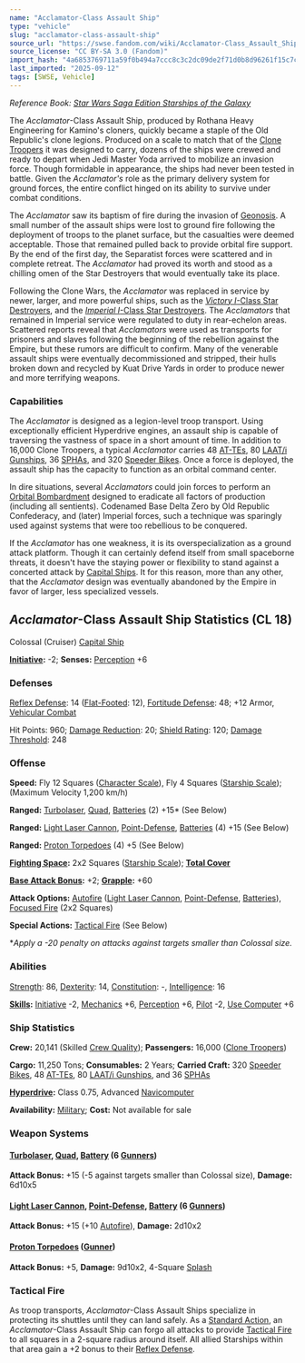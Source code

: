 ```yaml
---
name: "Acclamator-Class Assault Ship"
type: "vehicle"
slug: "acclamator-class-assault-ship"
source_url: "https://swse.fandom.com/wiki/Acclamator-Class_Assault_Ship"
source_license: "CC BY-SA 3.0 (Fandom)"
import_hash: "4a6853769711a59f0b494a7ccc8c3c2dc09de2f71d0b8d96261f15c7c2bcc69a"
last_imported: "2025-09-12"
tags: [SWSE, Vehicle]
---
```

*Reference Book: [Star Wars Saga Edition Starships of the Galaxy](https://swse.fandom.com/wiki/Star_Wars_Saga_Edition_Starships_of_the_Galaxy)*

The *Acclamator*-Class Assault Ship, produced by Rothana Heavy Engineering for Kamino's cloners, quickly became a staple of the Old Republic's clone legions. Produced on a scale to match that of the [Clone Troopers](https://swse.fandom.com/wiki/Clone_Troopers) it was designed to carry, dozens of the ships were crewed and ready to depart when Jedi Master Yoda arrived to mobilize an invasion force. Though formidable in appearance, the ships had never been tested in battle. Given the *Acclamator's* role as the primary delivery system for ground forces, the entire conflict hinged on its ability to survive under combat conditions.

The *Acclamator* saw its baptism of fire during the invasion of [Geonosis](https://swse.fandom.com/wiki/Geonosis). A small number of the assault ships were lost to ground fire following the deployment of troops to the planet surface, but the casualties were deemed acceptable. Those that remained pulled back to provide orbital fire support. By the end of the first day, the Separatist forces were scattered and in complete retreat. The *Acclamator* had proved its worth and stood as a chilling omen of the Star Destroyers that would eventually take its place.

Following the Clone Wars, the *Acclamator* was replaced in service by newer, larger, and more powerful ships, such as the [*Victory I*-Class Star Destroyers](https://swse.fandom.com/wiki/Victory_I-Class_Star_Destroyers), and the [*Imperial I*-Class Star Destroyers](https://swse.fandom.com/wiki/Imperial_I-Class_Star_Destroyers). The *Acclamators* that remained in Imperial service were regulated to duty in rear-echelon areas. Scattered reports reveal that *Acclamators* were used as transports for prisoners and slaves following the beginning of the rebellion against the Empire, but these rumors are difficult to confirm. Many of the venerable assault ships were eventually decommissioned and stripped, their hulls broken down and recycled by Kuat Drive Yards in order to produce newer and more terrifying weapons.

### Capabilities
The *Acclamator* is designed as a legion-level troop transport. Using exceptionally efficient Hyperdrive engines, an assault ship is capable of traversing the vastness of space in a short amount of time. In addition to 16,000 Clone Troopers, a typical *Acclamator* carries 48 [AT-TEs](https://swse.fandom.com/wiki/AT-TE), 80 [LAAT/i Gunships](https://swse.fandom.com/wiki/LAAT/i_Gunships), 36 [SPHAs](https://swse.fandom.com/wiki/SPHAs), and 320 [Speeder Bikes](https://swse.fandom.com/wiki/Speeder_Bikes). Once a force is deployed, the assault ship has the capacity to function as an orbital command center.

In dire situations, several *Acclamators* could join forces to perform an [Orbital Bombardment](https://swse.fandom.com/wiki/Orbital_Bombardment) designed to eradicate all factors of production (including all sentients). Codenamed Base Delta Zero by Old Republic Confederacy, and (later) Imperial forces, such a technique was sparingly used against systems that were too rebellious to be conquered.

If the *Acclamator* has one weakness, it is its overspecialization as a ground attack platform. Though it can certainly defend itself from small spaceborne threats, it doesn't have the staying power or flexibility to stand against a concerted attack by [Capital Ships](https://swse.fandom.com/wiki/Capital_Ships). It for this reason, more than any other, that the *Acclamator* design was eventually abandoned by the Empire in favor of larger, less specialized vessels.

## *Acclamator*-Class Assault Ship Statistics (CL 18)
Colossal (Cruiser) [Capital Ship](https://swse.fandom.com/wiki/Capital_Ship)

**[Initiative](https://swse.fandom.com/wiki/Initiative):** -2; **Senses:** [Perception](https://swse.fandom.com/wiki/Perception) +6
### Defenses
[Reflex Defense](https://swse.fandom.com/wiki/Reflex_Defense_(Vehicles)): 14 ([Flat-Footed](https://swse.fandom.com/wiki/Flat-Footed): 12), [Fortitude Defense](https://swse.fandom.com/wiki/Fortitude_Defense_(Vehicles)): 48; +12 Armor, [Vehicular Combat](https://swse.fandom.com/wiki/Vehicular_Combat)

Hit Points: 960; [Damage Reduction](https://swse.fandom.com/wiki/Damage_Reduction): 20; [Shield Rating](https://swse.fandom.com/wiki/Shield_Rating): 120; [Damage Threshold](https://swse.fandom.com/wiki/Damage_Threshold_(Vehicles)): 248
### Offense
**Speed:** Fly 12 Squares ([Character Scale](https://swse.fandom.com/wiki/Character_Scale)), Fly 4 Squares ([Starship Scale](https://swse.fandom.com/wiki/Starship_Scale)); (Maximum Velocity 1,200 km/h)

**Ranged:** [Turbolaser](https://swse.fandom.com/wiki/Turbolaser), [Quad](https://swse.fandom.com/wiki/Quad), [Batteries](https://swse.fandom.com/wiki/Weapon_Batteries) (2) +15* (See Below)

**Ranged:** [Light Laser Cannon](https://swse.fandom.com/wiki/Light_Laser_Cannon), [Point-Defense](https://swse.fandom.com/wiki/Point-Defense), [Batteries](https://swse.fandom.com/wiki/Weapon_Batteries) (4) +15 (See Below)

**Ranged:** [Proton Torpedoes](https://swse.fandom.com/wiki/Proton_Torpedoes) (4) +5 (See Below)

**[Fighting Space](https://swse.fandom.com/wiki/Fighting_Space):** 2x2 Squares ([Starship Scale](https://swse.fandom.com/wiki/Starship_Scale)); **[Total Cover](https://swse.fandom.com/wiki/Total_Cover)**

**[Base Attack Bonus](https://swse.fandom.com/wiki/Base_Attack_Bonus):** +2; **[Grapple](https://swse.fandom.com/wiki/Grapple):** +60

**Attack Options:** [Autofire](https://swse.fandom.com/wiki/Autofire_(Vehicle_Combat)) ([Light Laser Cannon](https://swse.fandom.com/wiki/Light_Laser_Cannon), [Point-Defense](https://swse.fandom.com/wiki/Point-Defense), [Batteries](https://swse.fandom.com/wiki/Weapon_Batteries)), [Focused Fire](https://swse.fandom.com/wiki/Focused_Fire) (2x2 Squares)

**Special Actions:** [Tactical Fire](https://swse.fandom.com/wiki/Tactical_Fire) (See Below)

**Apply a -20 penalty on attacks against targets smaller than Colossal size.*
### Abilities
[Strength](https://swse.fandom.com/wiki/Strength): 86, [Dexterity](https://swse.fandom.com/wiki/Dexterity): 14, [Constitution](https://swse.fandom.com/wiki/Constitution): -, [Intelligence](https://swse.fandom.com/wiki/Intelligence): 16

**[Skills](https://swse.fandom.com/wiki/Skills):** [Initiative](https://swse.fandom.com/wiki/Initiative) -2, [Mechanics](https://swse.fandom.com/wiki/Mechanics) +6, [Perception](https://swse.fandom.com/wiki/Perception) +6, [Pilot](https://swse.fandom.com/wiki/Pilot) -2, [Use Computer](https://swse.fandom.com/wiki/Use_Computer) +6
### Ship Statistics
**Crew:** 20,141 (Skilled [Crew Quality](https://swse.fandom.com/wiki/Crew_Quality)); **Passengers:** 16,000 ([Clone Troopers](https://swse.fandom.com/wiki/Clone_Troopers))

**Cargo:** 11,250 Tons; **Consumables:** 2 Years; **Carried Craft:** 320 [Speeder Bikes](https://swse.fandom.com/wiki/Speeder_Bikes), 48 [AT-TEs](https://swse.fandom.com/wiki/AT-TEs), 80 [LAAT/i Gunships](https://swse.fandom.com/wiki/LAAT/i_Gunships), and 36 [SPHAs](https://swse.fandom.com/wiki/SPHAs)

**[Hyperdrive](https://swse.fandom.com/wiki/Hyperdrive):** Class 0.75, Advanced [Navicomputer](https://swse.fandom.com/wiki/Navicomputer)

**Availability:** [Military](https://swse.fandom.com/wiki/Military); **Cost:** Not available for sale
### Weapon Systems
#### **[Turbolaser](https://swse.fandom.com/wiki/Turbolaser), [Quad](https://swse.fandom.com/wiki/Quad), [Battery](https://swse.fandom.com/wiki/Weapon_Batteries) (6 [Gunners](https://swse.fandom.com/wiki/Gunners))**
**Attack Bonus:** +15 (-5 against targets smaller than Colossal size), **Damage:** 6d10x5
#### **[Light Laser Cannon](https://swse.fandom.com/wiki/Light_Laser_Cannon), [Point-Defense](https://swse.fandom.com/wiki/Point-Defense), [Battery](https://swse.fandom.com/wiki/Weapon_Batteries) (6 [Gunners](https://swse.fandom.com/wiki/Gunners))**
**Attack Bonus:** +15 (+10 [Autofire](https://swse.fandom.com/wiki/Autofire_(Vehicle_Combat))), **Damage:** 2d10x2
#### **[Proton Torpedoes](https://swse.fandom.com/wiki/Proton_Torpedoes)** **([Gunner](https://swse.fandom.com/wiki/Gunner))**
**Attack Bonus:** +5, **Damage:** 9d10x2, 4-Square [Splash](https://swse.fandom.com/wiki/Splash)

### Tactical Fire
As troop transports, *Acclamator*-Class Assault Ships specialize in protecting its shuttles until they can land safely. As a [Standard Action](https://swse.fandom.com/wiki/Standard_Action), an *Acclamator*-Class Assault Ship can forgo all attacks to provide [Tactical Fire](https://swse.fandom.com/wiki/Tactical_Fire) to all squares in a 2-square radius around itself. All allied Starships within that area gain a +2 bonus to their [Reflex Defense](https://swse.fandom.com/wiki/Reflex_Defense).